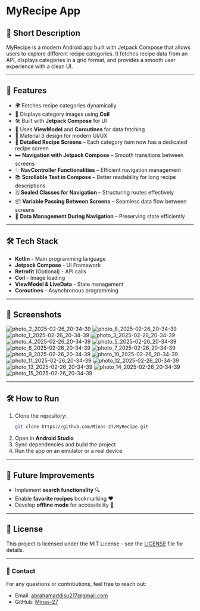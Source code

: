 # MyRecipe App

## 📌 Short Description
MyRecipe is a modern Android app built with Jetpack Compose that allows users to explore different recipe categories. It fetches recipe data from an API, displays categories in a grid format, and provides a smooth user experience with a clean UI.

---

## 🚀 Features
- 🌍 Fetches recipe categories dynamically
- 📸 Displays category images using **Coil**
- 🛠 Built with **Jetpack Compose** for UI
- 🔄 Uses **ViewModel** and **Coroutines** for data fetching
- 🎨 Material 3 design for modern UI/UX
- 📓 **Detailed Recipe Screens** – Each category item now has a dedicated recipe screen
- 🛏️ **Navigation with Jetpack Compose** – Smooth transitions between screens
- ✨ **NavController Functionalities** – Efficient navigation management
- 📚 **Scrollable Text in Compose** – Better readability for long recipe descriptions
- 🗒️ **Sealed Classes for Navigation** – Structuring routes effectively
- 📦 **Variable Passing Between Screens** – Seamless data flow between screens
- 📃 **Data Management During Navigation** – Preserving state efficiently

---

## 🛠️ Tech Stack
- **Kotlin** - Main programming language
- **Jetpack Compose** - UI Framework
- **Retrofit** (Optional) - API calls
- **Coil** - Image loading
- **ViewModel & LiveData** - State management
- **Coroutines** - Asynchronous programming

---

## 📸 Screenshots
![photo_2_2025-02-26_20-34-39](https://github.com/user-attachments/assets/4f81564d-9e9a-4a29-a62a-d088f566f0da)
![photo_8_2025-02-26_20-34-39](https://github.com/user-attachments/assets/b22d58ab-6b6b-498a-9be0-a640ea4ef61a)
![photo_1_2025-02-26_20-34-39](https://github.com/user-attachments/assets/eb1fd008-6ca3-4abc-80bb-a589d8a659ed)
![photo_3_2025-02-26_20-34-39](https://github.com/user-attachments/assets/f7b8e98d-b516-446d-bfba-d4b424696b42)
![photo_4_2025-02-26_20-34-39](https://github.com/user-attachments/assets/f7ce3fe1-753d-475d-9cf3-ce569f38bfee)
![photo_5_2025-02-26_20-34-39](https://github.com/user-attachments/assets/27587c5d-28e5-4f77-8ba6-c4d2662ef7aa)
![photo_6_2025-02-26_20-34-39](https://github.com/user-attachments/assets/06e3af2b-600d-4126-8d30-decaf45ff3d4)
![photo_7_2025-02-26_20-34-39](https://github.com/user-attachments/assets/9f77ea76-8408-40e4-a26c-5ba88049eab0)
![photo_9_2025-02-26_20-34-39](https://github.com/user-attachments/assets/fb6b27fb-fba8-4cfc-af6c-2271f885ffbb)
![photo_10_2025-02-26_20-34-39](https://github.com/user-attachments/assets/30801a0a-afe7-41ad-87e9-97294d4907e5)
![photo_11_2025-02-26_20-34-39](https://github.com/user-attachments/assets/9bf391f4-2fc0-4577-9b11-919f4b2476a5)
![photo_12_2025-02-26_20-34-39](https://github.com/user-attachments/assets/6b642dc3-1503-458d-bb7f-0869ddc7d16a)
![photo_13_2025-02-26_20-34-39](https://github.com/user-attachments/assets/4c241a77-d7f2-4cab-b8c0-da34a81554f8)
![photo_14_2025-02-26_20-34-39](https://github.com/user-attachments/assets/df7bf011-bef2-4257-9c22-8e9832cbf944)
![photo_15_2025-02-26_20-34-39](https://github.com/user-attachments/assets/c015fad1-0320-4de2-aa9f-0683a04bfed0)

---

## 🛠️ How to Run
1. Clone the repository:
   ```bash
   git clone https://github.com/Minas-27/MyRecipe.git
   ```
2. Open in **Android Studio**
3. Sync dependencies and build the project
4. Run the app on an emulator or a real device

---

## 🔮 Future Improvements
- Implement **search functionality** 🔍
- Enable **favorite recipes** bookmarking ❤️
- Develop **offline mode** for accessibility 📶

---

## 📝 License
This project is licensed under the MIT License - see the [LICENSE](LICENSE) file for details.

---

### 👮‍ Contact
For any questions or contributions, feel free to reach out:
- Email: abrahamaddisu217@gmail.com
- GitHub: [Minas-27](https://github.com/Minas-27)

